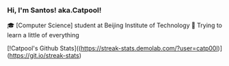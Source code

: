 ### Hi, I'm Santos! aka.Catpool!
🎓 [Computer Science] student at Beijing Institute of Technology
🌱 Trying to learn a little of everything

[!Catpool's Github Stats]((https://streak-stats.demolab.com/?user=catp00l)](https://git.io/streak-stats)


<!--
**catp00l/catp00l** is a ✨ _special_ ✨ repository because its `README.md` (this file) appears on your GitHub profile.

Here are some ideas to get you started:

- 🔭 I’m currently working on ...
- 🌱 I’m currently learning ...
- 👯 I’m looking to collaborate on ...
- 🤔 I’m looking for help with ...
- 💬 Ask me about ...
- 📫 How to reach me: ...
- 😄 Pronouns: ...
- ⚡ Fun fact: ...
-->
